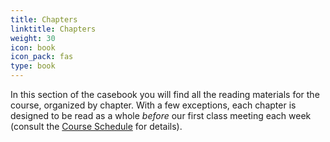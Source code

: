 ```yaml
---
title: Chapters
linktitle: Chapters
weight: 30
icon: book
icon_pack: fas
type: book 
---
```


In this section of the casebook you will find all the reading materials for the course, organized by chapter. With a few exceptions, each chapter is designed to be read as a whole *before* our first class meeting each week (consult the [Course Schedule](../admin/schedule) for details). 


